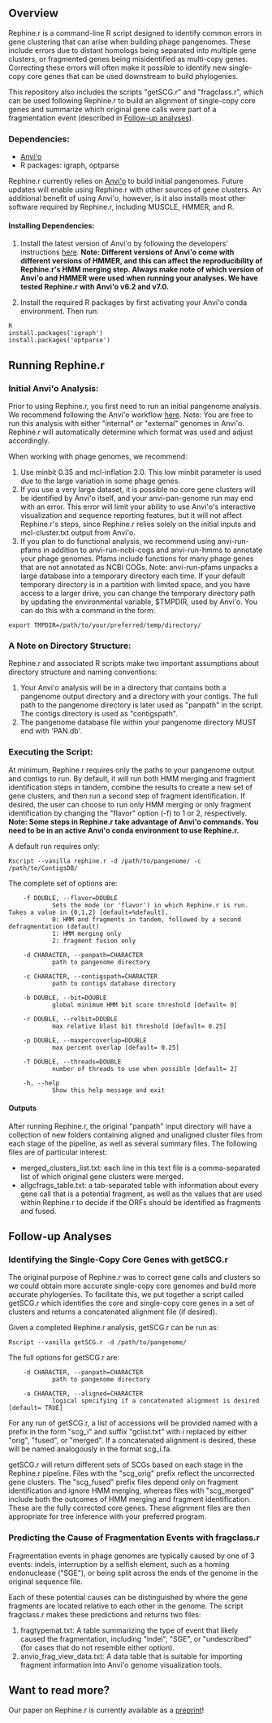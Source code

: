 ## Overview

Rephine.r is a command-line R script designed to identify common errors in gene clustering that can arise when building phage pangenomes.
These include errors due to distant homologs being separated into multiple gene clusters, or fragmented genes being misidentified as multi-copy genes. 
Correcting these errors will often make it possible to identify new single-copy core genes that can be used downstream to build phylogenies.


This repository also includes the scripts "getSCG.r" and "fragclass.r", which can be used following Rephine.r to build an alignment of single-copy core genes and summarize which original gene calls were part of a fragmentation event (described in [Follow-up analyses](https://github.com/coevoeco/Rephine.r/blob/main/README.md#follow-up-analyses)).


### Dependencies:


* [Anvi'o](https://merenlab.org/software/anvio/)
* R packages: igraph, optparse


Rephine.r currently relies on [Anvi'o](https://merenlab.org/software/anvio/) to build initial pangenomes. Future updates will enable using Rephine.r with other sources of gene clusters. An additional benefit of using Anvi'o, however, is it also installs most other
software required by Rephine.r, including MUSCLE, HMMER, and R.


#### Installing Dependencies:


1. Install the latest version of Anvi'o by following the developers' instructions [here](https://merenlab.org/2016/06/26/installation-v2/). **Note: Different versions of Anvi'o come with different versions of HMMER, and this can affect the reproducibility of Rephine.r's HMM merging step. Always make note of which version of Anvi'o and HMMER were used when running your analyses. We have tested Rephine.r with Anvi'o v6.2 and v7.0.**

2. Install the required R packages by first activating your Anvi'o conda environment. Then run:

```{bash,eval=FALSE}
R
install.packages('igraph')
install.packages('optparse')
```



## **Running Rephine.r**


### Initial Anvi'o Analysis:
Prior to using Rephine.r, you first need to run an initial pangenome analysis. We recommend following the Anvi'o workflow [here](https://merenlab.org/2016/11/08/pangenomics-v2/). 
Note: You are free to run this analysis with either "internal" or "external" genomes in Anvi'o. Rephine.r will automatically determine which format was used and adjust accordingly.

When working with phage genomes, we recommend:

1. Use minbit 0.35 and mcl-inflation 2.0. This low minbit parameter is used due to the large variation in some phage genes.
2. If you use a very large dataset, it is possible no core gene clusters will be identified by Anvi'o itself, and your anvi-pan-genome run may end with an error. This error will limit your ability to use Anvi'o's
interactive visualization and sequence reporting features, but it will not affect Rephine.r's steps, since Rephine.r relies solely on the initial inputs and mcl-cluster.txt output from Anvi'o.
3. If you plan to do functional analysis, we recommend using anvi-run-pfams in addition to anvi-run-ncbi-cogs and anvi-run-hmms to annotate your phage genomes. Pfams include
functions for many phage genes that are not annotated as NCBI COGs. Note: anvi-run-pfams unpacks a large database into a temporary directory each time. If your default temporary
directory is in a partition with limited space, and you have access to a larger drive, you can change the temporary directory path by updating the environmental variable, $TMPDIR, used by Anvi'o.
You can do this with a command in the form:
 
```{bash,eval=FALSE}
export TMPDIR=/path/to/your/preferred/temp/directory/
```


### A Note on Directory Structure:
Rephine.r and associated R scripts make two important assumptions about directory structure and naming conventions:

1. Your Anvi'o analysis will be in a directory that contains both a pangenome output directory and a directory with your contigs. The full path to the pangenome directory is later used as "panpath" in the script. 
The contigs directory is used as "contigspath". 
2. The pangenome database file within your pangenome directory MUST end with 'PAN.db'.


### Executing the Script:
At minimum, Rephine.r requires only the paths to your pangenome output and contigs to run. By default, it will run both HMM merging and fragment identification steps in tandem, combine the results to create a new set of gene clusters, and then run a second step of fragment identification. If desired, the user can choose to run only HMM merging or only fragment identification by changing the "flavor" option (-f) to 1 or 2, respectively. **Note: Some steps in Rephine.r take advantage of Anvi'o commands. You need to be in an active Anvi'o conda environment to use Rephine.r.**


A default run requires only:

```{bash,eval=FALSE}
Rscript --vanilla rephine.r -d /path/to/pangenome/ -c /path/to/ContigsDB/
```


The complete set of options are:

        -f DOUBLE, --flavor=DOUBLE
                Sets the mode (or 'flavor') in which Rephine.r is run. Takes a value in {0,1,2} [default=%default].
                0: HMM and fragments in tandem, followed by a second defragmentation (default) 
                1: HMM merging only 
                2: fragment fusion only
                
        -d CHARACTER, --panpath=CHARACTER
                path to pangenome directory

        -c CHARACTER, --contigspath=CHARACTER
                path to contigs database directory

        -b DOUBLE, --bit=DOUBLE
                global minimum HMM bit score threshold [default= 0]

        -r DOUBLE, --relbit=DOUBLE
                max relative blast bit threshold [default= 0.25]

        -p DOUBLE, --maxpercoverlap=DOUBLE
                max percent overlap [default= 0.25]
                
        -T DOUBLE, --threads=DOUBLE
                number of threads to use when possible [default= 2]

        -h, --help
                Show this help message and exit


#### Outputs
After running Rephine.r, the original "panpath" input directory will have a collection of new folders containing aligned and unaligned cluster files from each stage of the pipeline, as well as several summary files. The following files are of particular interest:

* merged_clusters_list.txt: each line in this text file is a comma-separated list of which original gene clusters were merged.
* allgcfrags_table.txt: a tab-separated table with information about every gene call that is a potential fragment, as well as the values that are used within Rephine.r to decide if the ORFs should be identified as fragments and fused.

## **Follow-up Analyses**


### Identifying the Single-Copy Core Genes with getSCG.r


The original purpose of Rephine.r was to correct gene calls and clusters so we could obtain more accurate single-copy core genomes and build more accurate phylogenies. 
To facilitate this, we put together a script called getSCG.r which identifies the core and single-copy core genes in a set of clusters and returns a concatenated alignment file (if desired).

Given a completed Rephine.r analysis, getSCG.r can be run as:

```{bash,eval=FALSE}
Rscript --vanilla getSCG.r -d /path/to/pangenome/
```


The full options for getSCG.r are:

        -d CHARACTER, --panpath=CHARACTER
                path to pangenome directory

        -a CHARACTER, --aligned=CHARACTER
                logical specifying if a concatenated alignment is desired [default= TRUE]

For any run of getSCG.r, a list of accessions will be provided named with a prefix in the form "scg_i" and suffix "gclist.txt" with *i* replaced by either "orig", "fused", or "merged". If a concatenated alignment is desired, these will be named analogously in the format scg_i.fa.


getSCG.r will return different sets of SCGs based on each stage in the Rephine.r pipeline. Files with the "scg_orig" prefix reflect the uncorrected gene clusters. The "scg_fused" prefix files depend only on fragment identification and ignore HMM merging, 
whereas files with "scg_merged" include both the outcomes of HMM merging and fragment identification. These are the fully corrected core genes. 
These alignment files are then appropriate for tree inference with your preferred program.


### Predicting the Cause of Fragmentation Events with fragclass.r


Fragmentation events in phage genomes are typically caused by one of 3 events: indels, interruption by a selfish element, such as a homing endonuclease ("SGE"), or being split across the ends of the genome in the original sequence file.


Each of these potential causes can be distinguished by where the gene fragments are located relative to each other in the genome. The script fragclass.r makes these predictions and returns two files:

1. fragtypemat.txt: A table summarizing the type of event that likely caused the fragmentation, including "indel", "SGE", or "undescribed" (for cases that do not resemble either option).
2. anvio_frag_view_data.txt: A data table that is suitable for importing fragment information into Anvi'o genome visualization tools.


## Want to read more?

Our paper on Rephine.r is currently available as a [preprint](https://www.biorxiv.org/content/10.1101/2021.04.26.441508v1)!
